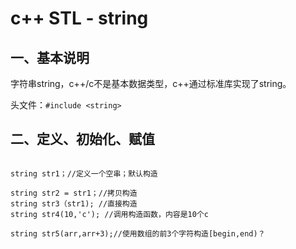# c++ STL - string

## 一、基本说明

字符串string，c++/c不是基本数据类型，c++通过标准库实现了string。

头文件：`#include <string>`

## 二、定义、初始化、赋值


```

string str1；//定义一个空串；默认构造

string str2 = str1；//拷贝构造
string str3（str1); //直接构造
string str4(10,'c'); //调用构造函数，内容是10个c

string str5(arr,arr+3);//使用数组的前3个字符构造[begin,end)？


```